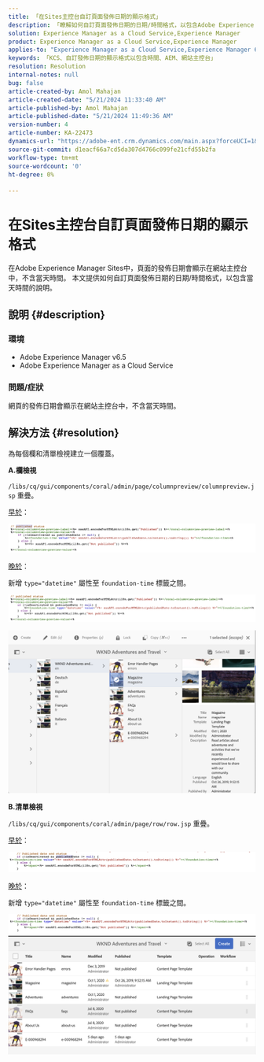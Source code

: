 ```yaml
---
title: 「在Sites主控台自訂頁面發佈日期的顯示格式」
description: 「瞭解如何自訂頁面發佈日期的日期/時間格式，以包含Adobe Experience Manager Sites上的當日時間。」
solution: Experience Manager as a Cloud Service,Experience Manager
product: Experience Manager as a Cloud Service,Experience Manager
applies-to: "Experience Manager as a Cloud Service,Experience Manager 6.5"
keywords: 「KCS、自訂發佈日期的顯示格式以包含時間、AEM、網站主控台」
resolution: Resolution
internal-notes: null
bug: false
article-created-by: Amol Mahajan
article-created-date: "5/21/2024 11:33:40 AM"
article-published-by: Amol Mahajan
article-published-date: "5/21/2024 11:49:36 AM"
version-number: 4
article-number: KA-22473
dynamics-url: "https://adobe-ent.crm.dynamics.com/main.aspx?forceUCI=1&pagetype=entityrecord&etn=knowledgearticle&id=2d1d48f2-6517-ef11-9f8a-6045bd006c82"
source-git-commit: d1eacf66a7cd5da307d4766c099fe21cfd55b2fa
workflow-type: tm+mt
source-wordcount: '0'
ht-degree: 0%

---
```


# 在Sites主控台自訂頁面發佈日期的顯示格式


在Adobe Experience Manager Sites中，頁面的發佈日期會顯示在網站主控台中，不含當天時間。 本文提供如何自訂頁面發佈日期的日期/時間格式，以包含當天時間的說明。

## 說明 {#description}


### 環境

- Adobe Experience Manager v6.5
- Adobe Experience Manager as a Cloud Service 


### 問題/症狀

網頁的發佈日期會顯示在網站主控台中，不含當天時間。


## 解決方法 {#resolution}


為每個欄和清單檢視建立一個覆蓋。

<b>A.欄檢視</b>

`/libs/cq/gui/components/coral/admin/page/columnpreview/columnpreview.jsp` 重疊。

<u>早於</u>：

![](assets/76d8eda9-2625-ee11-9cbe-6045bd006a22.png)

<u>晚於</u>：

新增 `type="datetime"` 屬性至 `foundation-time` 標籤之間。

![](assets/bc3fccb7-2625-ee11-9cbe-6045bd006a22.png)

![](assets/4b4c42f9-2625-ee11-9cbe-6045bd006a22.png)

<b>B.清單檢視</b>

`/libs/cq/gui/components/coral/admin/page/row/row.jsp` 重疊。

<u>早於</u>：

![](assets/b4d354c8-2625-ee11-9cbe-6045bd006a22.png)

<u>晚於</u>：

新增 `type="datetime"` 屬性至 `foundation-time` 標籤之間。

![](assets/82f75cd6-2625-ee11-9cbe-6045bd006a22.png)
![](assets/807c0517-2725-ee11-9cbe-6045bd006a22.png)
